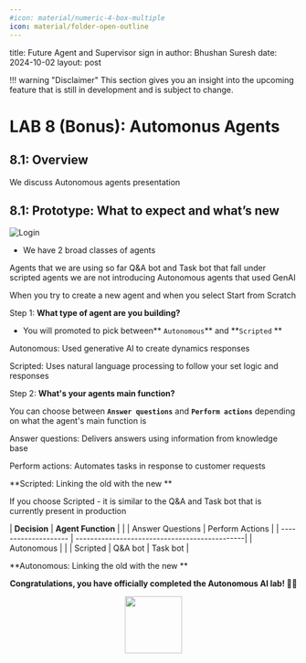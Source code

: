 ```yaml
---
#icon: material/numeric-4-box-multiple
icon: material/folder-open-outline
---
```


title: Future Agent and Supervisor sign in
author: Bhushan Suresh 
date: 2024-10-02
layout: post

<!-- md:option type:warning -->
!!! warning "Disclaimer"
    This section gives you an insight into the upcoming feature that is still in development and is subject to change. 

# LAB 8 (Bonus): Automonus Agents  

## 8.1: Overview

We discuss Autonomous agents presentation 


## 8.1: Prototype: What to expect and what’s new

 ![Login](../images/AI/1.gif)

- We have 2 broad classes of agents 

Agents that we are using so far Q&A bot and Task bot that fall under scripted agents we are not introducing Autonomous agents that used GenAI 

When you try to create a new agent and when you select Start from Scratch 


Step 1: **What type of agent are you building?**

- You will promoted to pick between** `Autonomous`** and **`Scripted` **

Autonomous: Used generative AI to create dynamics responses 

Scripted: Uses natural language processing to follow your set logic and responses 


Step 2: **What's your agents main function?**

You can choose between **`Answer questions`** and **`Perform actions`** depending on what the agent's main function is 

Answer questions: Delivers answers using information from knowledge base 

Perform actions: Automates tasks in response to customer requests 

**Scripted: Linking the old with the new **

If you choose Scripted - it is similar to the Q&A and Task bot that is currently present in production 


| **Decision**         |            **Agent Function**                 |
|                      |  Answer Questions    |      Perform Actions   |
| -------------------- | ----------------------------------------------|
| Autonomous           |                      | 
| Scripted             |  Q&A bot             |     Task bot           |


**Autonomous: Linking the old with the new **

<p style="text-align:center"><strong>Congratulations, you have officially completed the Autonomous AI lab! 🎉🎉 </strong></p>
		
<p style="text-align:center;"><img src="../images/webex-new-logo1.png" width="100"></p>
